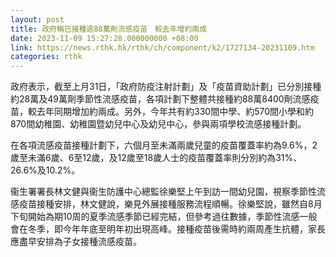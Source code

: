 ```yaml
---
layout: post
title: 政府稱已接種逾88萬劑流感疫苗　較去年增約兩成
date: 2023-11-09 15:27:28.000000000 +08:00
link: https://news.rthk.hk/rthk/ch/component/k2/1727134-20231109.htm
categories: rthk
---
```


政府表示，截至上月31日，「政府防疫注射計劃」及「疫苗資助計劃」已分別接種約28萬及49萬劑季節性流感疫苗，各項計劃下整體共接種約88萬8400劑流感疫苗，較去年同期增加約兩成。另外，今年共有約330間中學、約570間小學和約870間幼稚園、幼稚園暨幼兒中心及幼兒中心，參與兩項學校流感接種計劃。

在各項流感疫苗接種計劃下，六個月至未滿兩歲兒童的疫苗覆蓋率約為9.6%，2歲至未滿6歲、6至12歲，及12歲至18歲人士的疫苗覆蓋率則分別約為31%、26.6%及10.2%。

衞生署署長林文健與衞生防護中心總監徐樂堅上午到訪一間幼兒園，視察季節性流感疫苗接種安排，林文健說，樂見外展接種服務流程順暢。徐樂堅說，雖然自8月下旬開始為期10周的夏季流感季節已經完結，但參考過往數據，季節性流感一般會在冬季，即今年年底至明年初出現高峰。接種疫苗後需時約兩周產生抗體，家長應盡早安排為子女接種流感疫苗。
